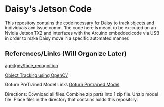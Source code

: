 # Daisy's Jetson Code
This repository contains the code ncessary for Daisy to track objects and individuals and issue comm. The code here is meant to be executed on an Nvidia Jetson TX2 and interfaces with the Arduino embedded code via USB in order to make Daisy move in a specific automated manner.

## References/Links (Will Organize Later)
[ageitgey/face_recognition](https://github.com/ageitgey/face_recognition)

[Object Tracking using OpenCV](https://www.learnopencv.com/object-tracking-using-opencv-cpp-python/)

Goturn PreTrained Model Links
[Goturn Pretrained Model](https://github.com/opencv/opencv_extra/tree/c4219d5eb3105ed8e634278fad312a1a8d2c182d/testdata/tracking)

Directions: Download all files. Combine zip parts into 1 zip file. Unzip model file. Place files in the directory that contains holds this repository.

